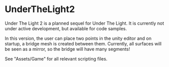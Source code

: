 # UnderTheLight2

Under The Light 2 is a planned sequel for Under The Light.
It is currently not under active development, but available for code samples.

In this version, the user can place two points in the unity editor and on startup, a bridge mesh is created between them.
Currently, all surfaces will be seen as a mirror, so the bridge will have many segments!

See "Assets/Game" for all relevant scripting files.
